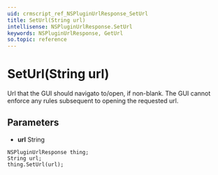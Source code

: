 ```yaml
---
uid: crmscript_ref_NSPluginUrlResponse_SetUrl
title: SetUrl(String url)
intellisense: NSPluginUrlResponse.SetUrl
keywords: NSPluginUrlResponse, GetUrl
so.topic: reference
---
```


# SetUrl(String url)

Url that the GUI should navigato to/open, if non-blank. The GUI cannot enforce any rules subsequent to opening the requested url.

## Parameters

* **url** String

```crmscript
NSPluginUrlResponse thing;
String url;
thing.SetUrl(url);
```

